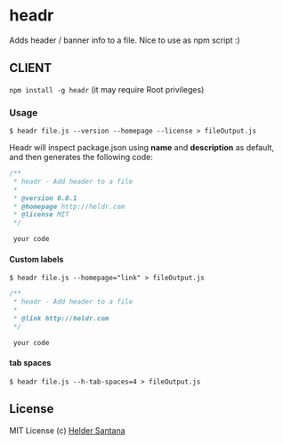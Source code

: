 # headr
Adds header / banner info to a file. Nice to use as npm script :)

## CLIENT
`npm install -g headr` (it may require Root privileges)

### Usage
```CLI
$ headr file.js --version --homepage --license > fileOutput.js
```
Headr will inspect package.json using **name** and **description** as default, and then generates the following code:

```js
/**
 * headr - Add header to a file
 *
 * @version 0.0.1
 * @homepage http://heldr.com
 * @license MIT
 */

 your code
```

#### Custom labels
```CLI
$ headr file.js --homepage="link" > fileOutput.js
```

```js
/**
 * headr - Add header to a file
 *
 * @link http://heldr.com
 */

 your code
```

#### tab spaces
```CLI
$ headr file.js --h-tab-spaces=4 > fileOutput.js
```

## License

MIT License
(c) [Helder Santana](http://heldr.com)
